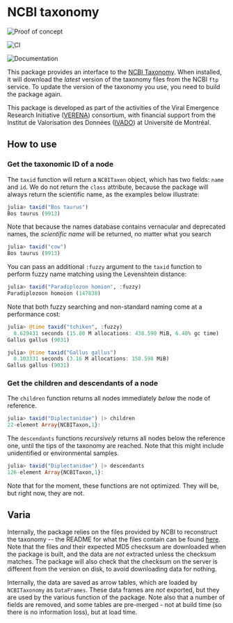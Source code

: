 # NCBI taxonomy

![Proof of concept](https://img.shields.io/badge/status-proof%20of%20concept-lightgrey)

![CI](https://github.com/EcoJulia/NCBITaxonomy.jl/workflows/CI/badge.svg)

![Documentation](https://github.com/EcoJulia/NCBITaxonomy.jl/workflows/Documentation/badge.svg)

This package provides an interface to the [NCBI Taxonomy][ncbitax]. When
installed, it will download the *latest* version of the taxonomy files from the
NCBI `ftp` service. To update the version of the taxonomy you use, you need to
build the package again.

[ncbitax]: https://www.ncbi.nlm.nih.gov/taxonomy

This package is developed as part of the activities of the Viral Emergence
Research Initiative ([VERENA][verena]) consortium, with financial support from
the Institut de Valorisation des Données ([IVADO][ivado]) at Université de
Montréal.

[verena]: https://www.viralemergence.org/
[ivado]: https://ivado.ca/en/

## How to use

### Get the taxonomic ID of a node

The `taxid` function will return a `NCBITaxon` object, which has two fields:
`name` and `id`. We do not return the `class` attribute, because the package
will always return the scientific name, as the examples below illustrate:

```julia
julia> taxid("Bos taurus")
Bos taurus (9913)
```

Note that because the names database contains vernacular and deprecated names,
the *scientific name* will be returned, no matter what you search

```julia
julia> taxid("cow")
Bos taurus (9913)
```

You can pass an additional `:fuzzy` argument to the `taxid` function to perform
fuzzy name matching using the Levenshtein distance:

```julia
julia> taxid("Paradiplozon homion", :fuzzy)
Paradiplozoon homoion (147838)
```

Note that both fuzzy searching and non-standard naming come at a performance cost:

```julia
julia> @time taxid("tchiken", :fuzzy)
  0.629431 seconds (15.88 M allocations: 438.590 MiB, 6.48% gc time)
Gallus gallus (9031)

julia> @time taxid("Gallus gallus")
  0.103331 seconds (3.16 M allocations: 158.598 MiB)
Gallus gallus (9031)
```

### Get the children and descendants of a node

The `children` function returns all nodes immediately *below* the node of
reference.

```julia
julia> taxid("Diplectanidae") |> children
22-element Array{NCBITaxon,1}:
```

The `descendants` functions *recursively* returns all nodes below the reference
one, until the tips of the taxonomy are reached. Note that this might include
unidentified or environmental samples.

```julia
julia> taxid("Diplectanidae") |> descendants
126-element Array{NCBITaxon,1}:
```

 Note that for the moment, these functions are not optimized. They will be, but
 right now, they are not.

## Varia

Internally, the package relies on the files provided by NCBI to reconstruct the
taxonomy -- the README for what the files contain can be found [here][readme].
Note that the files *and* their expected MD5 checksum are downloaded when the
package is built, and the data are *not* extracted unless the checksum matches.
The package will also check that the checksum on the server is different from
the version on disk, to avoid downloading data for nothing.

[readme]: https://ftp.ncbi.nih.gov/pub/taxonomy/new_taxdump/taxdump_readme.txt

Internally, the data are saved as arrow tables, which are loaded by
`NCBITaxonomy` as `DataFrames`. These data frames are *not* exported, but they
are used by the various function of the package. Note also that a number of
fields are removed, and some tables are pre-merged - not at build time (so there
is no information loss), but at load time.